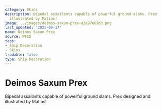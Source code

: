 ```yaml
---
category: Skins
description: Bipedal assailants capable of powerful ground slams. Prex designed and
  illustrated by Matias!
image: ../images/deimos-saxum-prex-a2e97e69dd.png
last_updated: '2025-09-17'
name: Deimos Saxum Prex
source: WFCD
tags:
- Ship Decoration
- Skins
tradable: false
type: Ship Decoration
---
```


# Deimos Saxum Prex

Bipedal assailants capable of powerful ground slams. Prex designed and illustrated by Matias!

